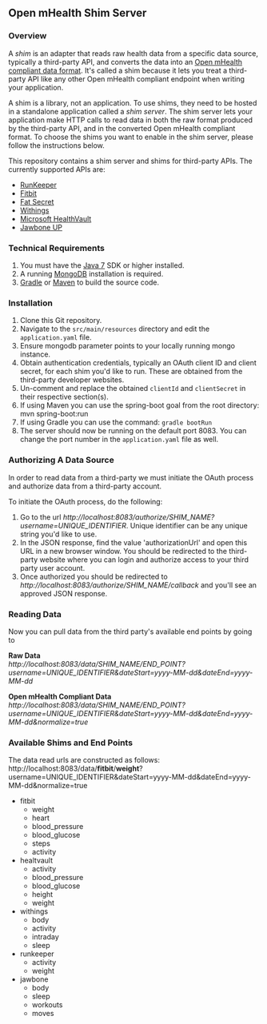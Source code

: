 ## Open mHealth Shim Server

### Overview

A *shim* is an adapter that reads raw health data from a specific data source, typically a third-party API, and converts 
the data into an [Open mHealth compliant data format](http://www.openmhealth.org/developers/schemas/). It's called a shim
because it lets you treat a third-party API like any other Open mHealth compliant endpoint when writing your application.   
 
A shim is a library, not an application. To use shims, they need to be hosted in a standalone application called a *shim server*. 
The shim server lets your application make HTTP calls to read data in both the raw format produced by the third-party API, and in the 
converted Open mHealth compliant format. To choose the shims you want to enable in the shim server, please follow the instructions below.
 
This repository contains a shim server and shims for third-party APIs. The currently supported APIs are:

* [RunKeeper](http://developer.runkeeper.com/healthgraph)
* [Fitbit](http://dev.fitbit.com/)
* [Fat Secret](http://platform.fatsecret.com/api/)
* [Withings](http://oauth.withings.com/api)
* [Microsoft HealthVault](https://developer.healthvault.com/)
* [Jawbone UP](https://jawbone.com/up/developer)


### Technical Requirements

1. You must have the [Java 7](https://java.com/en/) SDK or higher installed. 
1. A running [MongoDB](http://http://docs.mongodb.org/manual/) installation is required.
1. [Gradle](http://www.gradle.org/) or [Maven](http://maven.apache.org/) to build the source code.  

### Installation

1. Clone this Git repository.
1. Navigate to the `src/main/resources` directory and edit the `application.yaml` file.
1. Ensure mongodb parameter points to your locally running mongo instance.
1. Obtain authentication credentials, typically an OAuth client ID and client secret, for each shim you'd like to run. These are obtained from the third-party developer websites.
1. Un-comment and replace the obtained `clientId` and `clientSecret` in their respective section(s).
1. If using Maven you can use the spring-boot goal from the root directory: mvn spring-boot:run
1. If using Gradle you can use the command: `gradle bootRun`
1. The server should now be running on the default port 8083. You can change the port number in the `application.yaml` file as well.

### Authorizing A Data Source

In order to read data from a third-party we must initiate the OAuth process and authorize data from a third-party account.

To initiate the OAuth process, do the following:
 
1. Go to the url *http://localhost:8083/authorize/SHIM_NAME?username=UNIQUE_IDENTIFIER*. 
Unique identifier can be any unique string you'd like to use. 
2. In the JSON response, find the value 'authorizationUrl' and open this URL in a new browser window. 
You should be redirected to the third-party website where you can login and authorize access to your third party user account. 
3. Once authorized you should be redirected to *http://localhost:8083/authorize/SHIM_NAME/callback* and you'll see an approved JSON response.

### Reading Data
Now you can pull data from the third party's available end points by going to
 
**Raw Data**  
*http://localhost:8083/data/SHIM_NAME/END_POINT?username=UNIQUE_IDENTIFIER&dateStart=yyyy-MM-dd&dateEnd=yyyy-MM-dd*

**Open mHealth Compliant Data**  
*http://localhost:8083/data/SHIM_NAME/END_POINT?username=UNIQUE_IDENTIFIER&dateStart=yyyy-MM-dd&dateEnd=yyyy-MM-dd&normalize=true*

### Available Shims and End Points

The data read urls are constructed as follows: http://localhost:8083/data/**fitbit**/**weight**?username=UNIQUE_IDENTIFIER&dateStart=yyyy-MM-dd&dateEnd=yyyy-MM-dd&normalize=true

* fitbit
    * weight 
    * heart
    * blood_pressure
    * blood_glucose
    * steps
    * activity
* healtvault
    * activity 
    * blood_pressure
    * blood_glucose
    * height
    * weight
* withings
    * body 
    * activity
    * intraday
    * sleep    
* runkeeper
    * activity
    * weight  
* jawbone
    * body
    * sleep
    * workouts
    * moves